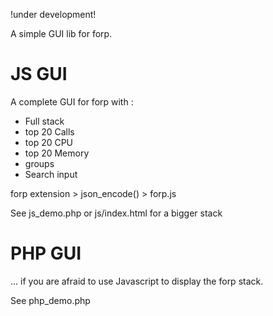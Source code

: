 !under development!


A simple GUI lib for forp.

# JS GUI #

A complete GUI for forp with :
- Full stack
- top 20 Calls
- top 20 CPU
- top 20 Memory
- groups
- Search input

forp extension > json_encode() > forp.js

See js_demo.php
or js/index.html for a bigger stack


# PHP GUI #

... if you are afraid to use Javascript to display the forp stack.

See php_demo.php